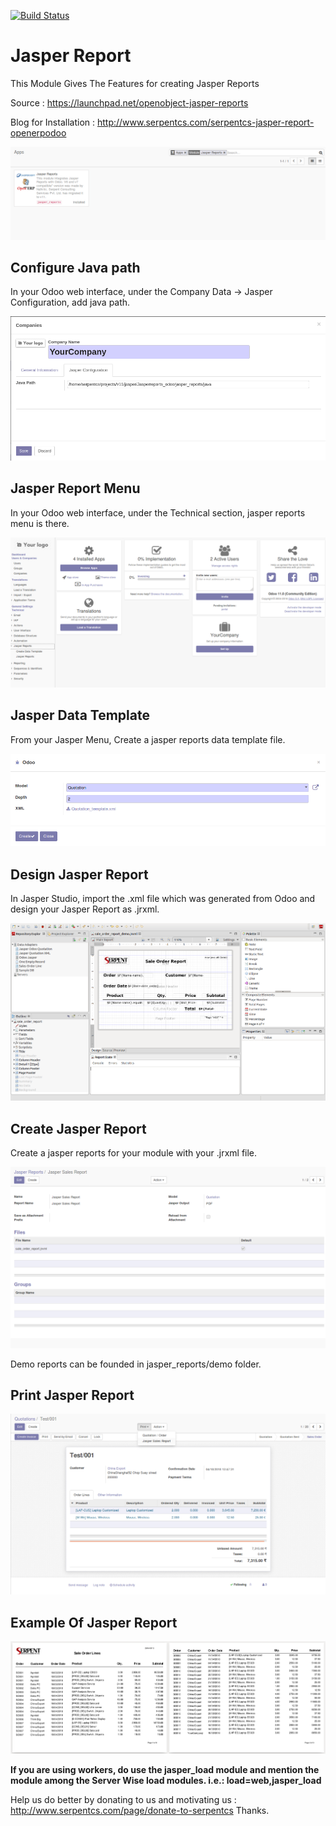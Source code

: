 [![Build Status](https://travis-ci.org/JayVora-SerpentCS/Jasperreports_odoo.svg?branch=11.0)](https://travis-ci.org/JayVora-SerpentCS/Jasperreports_odoo)

# Jasper Report
This Module Gives The Features for creating Jasper Reports

Source : https://launchpad.net/openobject-jasper-reports

Blog for Installation : http://www.serpentcs.com/serpentcs-jasper-report-openerpodoo

![alt text](/jasper_reports/static/description/apps.png)

## Configure Java path
In your Odoo web interface, under the Company Data -> Jasper Configuration, add java path.

![alt text](/jasper_reports/static/description/java_path.png)

## Jasper Report Menu
In your Odoo web interface, under the Technical section, jasper reports menu is there.

![alt text](/jasper_reports/static/description/jasper_menu.png)


## Jasper Data Template
From your Jasper Menu, Create a jasper reports data template file.

![alt text](/jasper_reports/static/description/data_template.png)

## Design Jasper Report
In Jasper Studio, import the .xml file which was generated from Odoo and design your Jasper Report as .jrxml.

![alt text](/jasper_reports/static/description/jasper_studio.png)

## Create Jasper Report
Create a jasper reports for your module with your .jrxml file.

![alt text](/jasper_reports/static/description/create_report.png)

Demo reports can be founded in jasper_reports/demo folder.

## Print Jasper Report

![alt text](/jasper_reports/static/description/print_report.png)

## Example Of Jasper Report

![alt text](/jasper_reports/static/description/example.png)







**If you are using workers, do use the jasper_load module and mention the module among the Server Wise load modules.
i.e.: load=web,jasper_load**

Help us do better by donating to us and motivating us : http://www.serpentcs.com/page/donate-to-serpentcs
Thanks.
